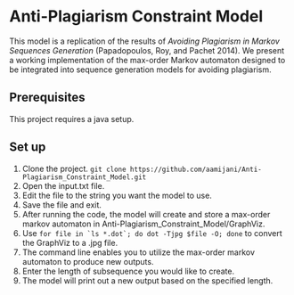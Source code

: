 # Anti-Plagiarism Constraint Model

This model is a replication of the results of _Avoiding Plagiarism in Markov Sequences Generation_ (Papadopoulos, Roy, and Pachet 2014). We present a working implementation of the max-order Markov automaton designed to be integrated into sequence generation models for avoiding plagiarism.

## Prerequisites 

This project requires a java setup. 

## Set up 

1. Clone the project. `git clone https://github.com/aamijani/Anti-Plagiarism_Constraint_Model.git`
2. Open the input.txt file.
3. Edit the file to the string you want the model to use.
4. Save the file and exit. 
5. After running the code, the model will create and store a max-order markov automaton in Anti-Plagiarism_Constraint_Model/GraphViz. 
6. Use ``for file in `ls *.dot`; do dot -Tjpg $file -O; done`` to convert the GraphViz to a .jpg file. 
7. The command line enables you to utilize the max-order markov automaton to produce new outputs. 
8. Enter the length of subsequence you would like to create. 
9. The model will print out a new output based on the specified length. 
